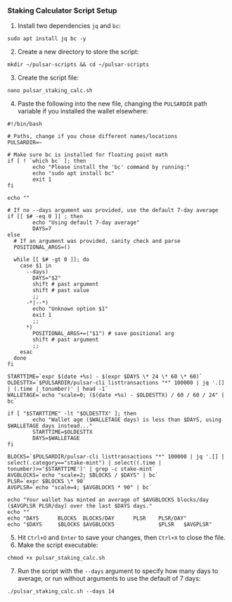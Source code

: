 ### Staking Calculator Script Setup

1. Install two dependencies `jq` and `bc`:
```
sudo apt install jq bc -y
```
2. Create a new directory to store the script:
```
mkdir ~/pulsar-scripts && cd ~/pulsar-scripts
```
3. Create the script file:
```
nano pulsar_staking_calc.sh
```
4. Paste the following into the new file, changing the `PULSARDIR` path variable if you installed the wallet elsewhere:
```
#!/bin/bash

# Paths, change if you chose different names/locations
PULSARDIR=~

# Make sure bc is installed for floating point math
if [ ! `which bc` ]; then
        echo "Please install the 'bc' command by running:"
        echo "sudo apt install bc"
        exit 1
fi

echo ""

# If no --days argument was provided, use the default 7-day average
if [[ $# -eq 0 ]] ; then
        echo "Using default 7-day average"
        DAYS=7
else
  # If an argument was provided, sanity check and parse
  POSITIONAL_ARGS=()

  while [[ $# -gt 0 ]]; do
    case $1 in
      --days)
        DAYS="$2"
        shift # past argument
        shift # past value
        ;;
      -*|--*)
        echo "Unknown option $1"
        exit 1
        ;;
      *)
        POSITIONAL_ARGS+=("$1") # save positional arg
        shift # past argument
        ;;
    esac
  done
fi

STARTTIME=`expr $(date +%s) - $(expr $DAYS \* 24 \* 60 \* 60)`
OLDESTTX=`$PULSARDIR/pulsar-cli listtransactions "*" 100000 | jq '.[] | (.time | tonumber)' | head -1`
WALLETAGE=`echo "scale=0; ($(date +%s) - $OLDESTTX) / 60 / 60 / 24" | bc`

if [ "$STARTTIME" -lt "$OLDESTTX" ]; then
        echo "Wallet age ($WALLETAGE days) is less than $DAYS, using $WALLETAGE days instead..."
        STARTTIME=$OLDESTTX
        DAYS=$WALLETAGE
fi

BLOCKS=`$PULSARDIR/pulsar-cli listtransactions "*" 100000 | jq '.[] | select(.category=="stake-mint") | select((.time | tonumber)>='$STARTTIME')' | grep -c stake-mint`
AVGBLOCKS=`echo "scale=2; $BLOCKS / $DAYS" | bc`
PLSR=`expr $BLOCKS \* 90`
AVGPLSR=`echo "scale=4; $AVGBLOCKS * 90" | bc`

echo "Your wallet has minted an average of $AVGBLOCKS blocks/day ($AVGPLSR PLSR/day) over the last $DAYS days."
echo ""
echo "DAYS      BLOCKS  BLOCKS/DAY      PLSR    PLSR/DAY"
echo "$DAYS     $BLOCKS $AVGBLOCKS              $PLSR   $AVGPLSR"

```
5. Hit `Ctrl+O` and `Enter` to save your changes, then `Ctrl+X` to close the file.
6. Make the script executable:
```
chmod +x pulsar_staking_calc.sh
```
7. Run the script with the `--days` argument to specify how many days to average, or run without arguments to use the default of 7 days:
```
./pulsar_staking_calc.sh --days 14
